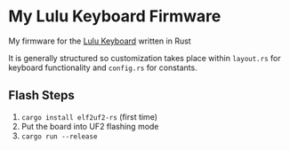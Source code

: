 # My Lulu Keyboard Firmware

My firmware for the [Lulu Keyboard](https://boardsource.xyz/store/61d0b772319a1f3cc53ba2fb) written in Rust

It is generally structured so customization takes place within `layout.rs` for keyboard functionality and `config.rs` for constants.

## Flash Steps

1. `cargo install elf2uf2-rs` (first time)
2. Put the board into UF2 flashing mode
3. `cargo run --release`
